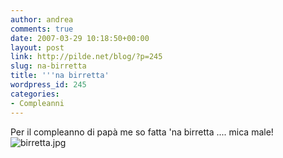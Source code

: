 ```yaml
---
author: andrea
comments: true
date: 2007-03-29 10:18:50+00:00
layout: post
link: http://pilde.net/blog/?p=245
slug: na-birretta
title: '''na birretta'
wordpress_id: 245
categories:
- Compleanni
---
```


Per il compleanno di papà me so fatta 'na birretta .... mica male!
![birretta.jpg]({{baseurl}}/uploads/2007/03/birretta.jpg)



